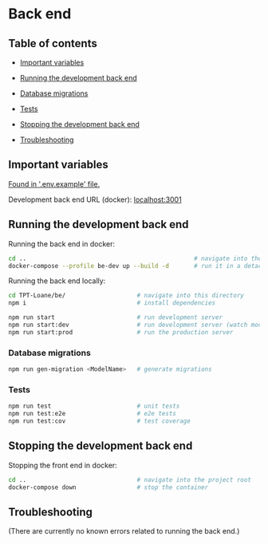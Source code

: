 # Back end

## Table of contents

- [Important variables](#important-variables)

- [Running the development back end](#running-the-development-back-end)

- [Database migrations](#database-migrations)

- [Tests](#tests)

- [Stopping the development back end](#stopping-the-development-back-end)

- [Troubleshooting](#troubleshooting)

## Important variables

[Found in '.env.example' file.](./.env.example)

Development back end URL (docker): [localhost:3001](http://localhost:3001)

## Running the development back end

Running the back end in docker:

```bash
cd ..                                               # navigate into the project root
docker-compose --profile be-dev up --build -d       # run it in a detached docker container
```

Running the back end locally:

```bash
cd TPT-Loane/be/                    # navigate into this directory
npm i                               # install dependencies

npm run start                       # run development server
npm run start:dev                   # run development server (watch mode)
npm run start:prod                  # run the production server
```

### Database migrations

```bash
npm run gen-migration <ModelName>   # generate migrations
```

### Tests

```bash
npm run test                        # unit tests
npm run test:e2e                    # e2e tests
npm run test:cov                    # test coverage
```

## Stopping the development back end

Stopping the front end in docker:

```bash
cd ..                               # navigate into the project root
docker-compose down                 # stop the container
```

## Troubleshooting

(There are currently no known errors related to running the back end.)
